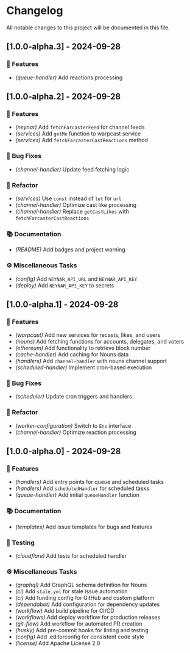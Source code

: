 # Changelog

All notable changes to this project will be documented in this file.

## [1.0.0-alpha.3] - 2024-09-28

### 🚀 Features

- *(queue-handler)* Add reactions processing

## [1.0.0-alpha.2] - 2024-09-28

### 🚀 Features

- *(neynar)* Add `fetchFarcasterFeed` for channel feeds
- *(services)* Add `getMe` function to warpcast service
- *(services)* Add `fetchFarcasterCastReactions` method

### 🐛 Bug Fixes

- *(channel-handler)* Update feed fetching logic

### 🚜 Refactor

- *(services)* Use `const` instead of `let` for `url`
- *(channel-handler)* Optimize cast like processing
- *(channel-handler)* Replace `getCastLikes` with `fetchFarcasterCastReactions`

### 📚 Documentation

- *(README)* Add badges and project warning

### ⚙️ Miscellaneous Tasks

- *(config)* Add `NEYNAR_API_URL` and `NEYNAR_API_KEY`
- *(deploy)* Add `NEYNAR_API_KEY` to secrets

## [1.0.0-alpha.1] - 2024-09-28

### 🚀 Features

- *(warpcast)* Add new services for recasts, likes, and users
- *(nouns)* Add fetching functions for accounts, delegates, and voters
- *(ethereum)* Add functionality to retrieve block number
- *(cache-handler)* Add caching for Nouns data
- *(handlers)* Add `channel-handler` with nouns channel support
- *(scheduled-handler)* Implement cron-based execution

### 🐛 Bug Fixes

- *(scheduler)* Update cron triggers and handlers

### 🚜 Refactor

- *(worker-configuration)* Switch to `Env` interface
- *(channel-handler)* Optimize reaction processing

## [1.0.0-alpha.0] - 2024-09-28

### 🚀 Features

- *(handlers)* Add entry points for queue and scheduled tasks
- *(handlers)* Add `scheduledHandler` for scheduled tasks
- *(queue-handler)* Add initial `queueHandler` function

### 📚 Documentation

- *(templates)* Add issue templates for bugs and features

### 🧪 Testing

- *(cloudflare)* Add tests for scheduled handler

### ⚙️ Miscellaneous Tasks

- *(graphql)* Add GraphQL schema definition for Nouns
- *(ci)* Add `stale.yml` for stale issue automation
- *(ci)* Add funding config for GitHub and custom platform
- *(dependabot)* Add configuration for dependency updates
- *(workflow)* Add build pipeline for CI/CD
- *(workflows)* Add deploy workflow for production releases
- *(git-flow)* Add workflow for automated PR creation
- *(husky)* Add pre-commit hooks for linting and testing
- *(config)* Add .editorconfig for consistent code style
- *(license)* Add Apache License 2.0

<!-- generated by git-cliff -->
